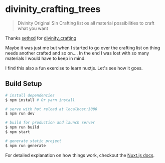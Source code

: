 # divinity_crafting_trees

> Divinity Original Sin Crafting list os all material possibilities to craft what you want

Thanks [sethxd](https://github.com/sethxd) for [divinity_crafting](https://github.com/sethxd/divinity_crafting)

Maybe it was just me but when I started to go over the crafting list on thing needs another crafted and so on.... In the end I was lost with so many materials I would have to keep in mind.

I find this also a fun exercise to learn nuxtjs. Let's see how it goes.

## Build Setup

``` bash
# install dependencies
$ npm install # Or yarn install

# serve with hot reload at localhost:3000
$ npm run dev

# build for production and launch server
$ npm run build
$ npm start

# generate static project
$ npm run generate
```

For detailed explanation on how things work, checkout the [Nuxt.js docs](https://github.com/nuxt/nuxt.js).
